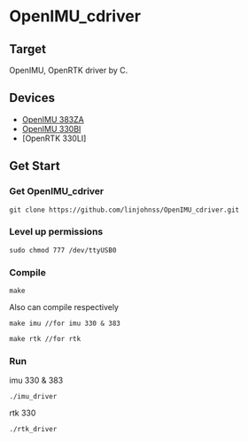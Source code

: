 # OpenIMU_cdriver
## Target
OpenIMU, OpenRTK driver by C.
## Devices
* [OpenIMU 383ZA](https://buildmedia.readthedocs.org/media/pdf/openimu/latest/openimu.pdf)
* [OpenIMU 330BI](https://buildmedia.readthedocs.org/media/pdf/openimu/latest/openimu.pdf)
* [OpenRTK 330LI]
## Get Start
### Get OpenIMU_cdriver
```shell
git clone https://github.com/linjohnss/OpenIMU_cdriver.git
```
### Level up permissions
```shell
sudo chmod 777 /dev/ttyUSB0
```

### Compile
```shell
make
```
Also can compile respectively
```shell
make imu //for imu 330 & 383
```
```shell
make rtk //for rtk
```
### Run
imu 330 & 383
```shell
./imu_driver
```
rtk 330
```shell
./rtk_driver
```

